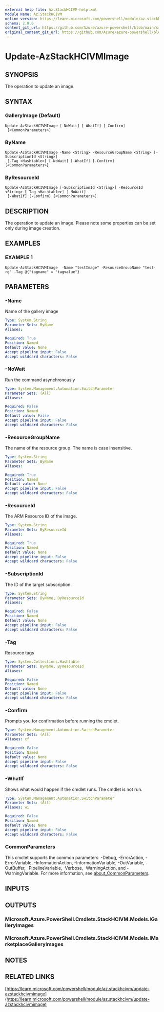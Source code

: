 ```yaml
---
external help file: Az.StackHCIVM-help.xml
Module Name: Az.StackHCIVM
online version: https://learn.microsoft.com/powershell/module/az.stackhcivm/update-azstackhcivmimage
schema: 2.0.0
content_git_url: https://github.com/Azure/azure-powershell/blob/main/src/StackHCIVM/StackHCIVM/help/Update-AzStackHCIVMImage.md
original_content_git_url: https://github.com/Azure/azure-powershell/blob/main/src/StackHCIVM/StackHCIVM/help/Update-AzStackHCIVMImage.md
---
```


# Update-AzStackHCIVMImage

## SYNOPSIS
The operation to update an image.

## SYNTAX

### GalleryImage (Default)
```
Update-AzStackHCIVMImage [-NoWait] [-WhatIf] [-Confirm]
 [<CommonParameters>]
```

### ByName
```
Update-AzStackHCIVMImage -Name <String> -ResourceGroupName <String> [-SubscriptionId <String>]
 [-Tag <Hashtable>] [-NoWait] [-WhatIf] [-Confirm] [<CommonParameters>]
```

### ByResourceId
```
Update-AzStackHCIVMImage [-SubscriptionId <String>] -ResourceId <String> [-Tag <Hashtable>] [-NoWait]
 [-WhatIf] [-Confirm] [<CommonParameters>]
```

## DESCRIPTION
The operation to update an image.
Please note some properties can be set only during image creation.

## EXAMPLES

### EXAMPLE 1
```
Update-AzStackHCIVMImage  -Name "testImage" -ResourceGroupName "test-rg" -Tag @{"tagname" = "tagvalue"}
```

## PARAMETERS

### -Name
Name of the gallery image

```yaml
Type: System.String
Parameter Sets: ByName
Aliases:

Required: True
Position: Named
Default value: None
Accept pipeline input: False
Accept wildcard characters: False
```

### -NoWait
Run the command asynchronously

```yaml
Type: System.Management.Automation.SwitchParameter
Parameter Sets: (All)
Aliases:

Required: False
Position: Named
Default value: False
Accept pipeline input: False
Accept wildcard characters: False
```

### -ResourceGroupName
The name of the resource group.
The name is case insensitive.

```yaml
Type: System.String
Parameter Sets: ByName
Aliases:

Required: True
Position: Named
Default value: None
Accept pipeline input: False
Accept wildcard characters: False
```

### -ResourceId
The ARM Resource ID of the image.

```yaml
Type: System.String
Parameter Sets: ByResourceId
Aliases:

Required: True
Position: Named
Default value: None
Accept pipeline input: False
Accept wildcard characters: False
```

### -SubscriptionId
The ID of the target subscription.

```yaml
Type: System.String
Parameter Sets: ByName, ByResourceId
Aliases:

Required: False
Position: Named
Default value: None
Accept pipeline input: False
Accept wildcard characters: False
```

### -Tag
Resource tags

```yaml
Type: System.Collections.Hashtable
Parameter Sets: ByName, ByResourceId
Aliases:

Required: False
Position: Named
Default value: None
Accept pipeline input: False
Accept wildcard characters: False
```

### -Confirm
Prompts you for confirmation before running the cmdlet.

```yaml
Type: System.Management.Automation.SwitchParameter
Parameter Sets: (All)
Aliases: cf

Required: False
Position: Named
Default value: None
Accept pipeline input: False
Accept wildcard characters: False
```

### -WhatIf
Shows what would happen if the cmdlet runs.
The cmdlet is not run.

```yaml
Type: System.Management.Automation.SwitchParameter
Parameter Sets: (All)
Aliases: wi

Required: False
Position: Named
Default value: None
Accept pipeline input: False
Accept wildcard characters: False
```

### CommonParameters
This cmdlet supports the common parameters: -Debug, -ErrorAction, -ErrorVariable, -InformationAction, -InformationVariable, -OutVariable, -OutBuffer, -PipelineVariable, -Verbose, -WarningAction, and -WarningVariable. For more information, see [about_CommonParameters](http://go.microsoft.com/fwlink/?LinkID=113216).

## INPUTS

## OUTPUTS

### Microsoft.Azure.PowerShell.Cmdlets.StackHCIVM.Models.IGalleryImages
### Microsoft.Azure.PowerShell.Cmdlets.StackHCIVM.Models.IMarketplaceGalleryImages
## NOTES

## RELATED LINKS

[https://learn.microsoft.com/powershell/module/az.stackhcivm/update-azstackhcivmimage](https://learn.microsoft.com/powershell/module/az.stackhcivm/update-azstackhcivmimage)
